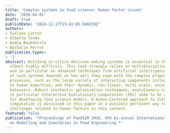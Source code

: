 ```yaml
---
title: 'Complex systems in food science: Human factor issues'
date: '2016-04-01'
draft: true
publishDate: '2024-12-17T15:41:05.948239Z'
authors:
- Evelyne Lutton
- Alberto Tonda
- Nadia Boukhelifa
- Nathalie Perrot
publication_types:
- '1'
abstract: Building in-silico decision making systems is essential in the food domain,
  albeit highly difficult. This task strongly relies on multidisciplinary research
  and in particular on advanced techniques from artificial intelligence. The success
  of such systems depends on how well they cope with the complex properties of food
  processes, such as the large variety of interacting components including those related
  to human expertise; and their dynamic, non-linear, multi-scale, uncertain and non-equilibrium
  behaviors. Robust stochastic optimization techniques, evolutionary computation and
  in particular Interactive Evolutionary Computation (IEC) seem to be a fruitful framework
  for developing food science models. A Human-Centered approach to Interactive Evolutionary
  Computation is discussed in this paper as a possible pertinent way to cope with
  challenges related to human factors in this context.
featured: false
publication: '*Proceedings of FoodSIM 2016, 9th bi-annual International Conference
  on Modelling and Simulation in Food Engineering *'
---
```


